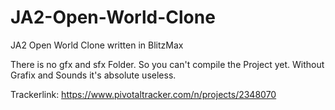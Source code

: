 # JA2-Open-World-Clone
JA2 Open World Clone written in BlitzMax

There is no gfx and sfx Folder. So you can't compile the Project yet. Without Grafix and Sounds it's absolute useless.

Trackerlink:
https://www.pivotaltracker.com/n/projects/2348070
